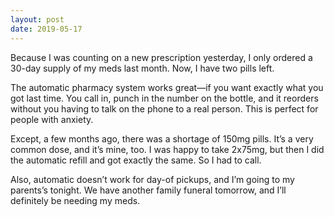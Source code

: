 ```yaml
---
layout: post
date: 2019-05-17
---
```


Because I was counting on a new prescription yesterday, I only ordered a 30-day supply of my meds last month. Now, I have two pills left. 

The automatic pharmacy system works great—if you want exactly what you got last time. You call in, punch in the number on the bottle, and it reorders without you having to talk on the phone to a real person. This is perfect for people with anxiety.

Except, a few months ago, there was a shortage of 150mg pills. It’s a very common dose, and it’s mine, too. I was happy to take 2x75mg, but then I did the automatic refill and got exactly the same. So I had to call. 

Also, automatic doesn’t work for day-of pickups, and I’m going to my parents’s tonight. We have another family funeral tomorrow, and I’ll definitely be needing my meds.
